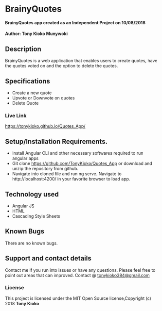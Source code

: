# BrainyQuotes
#### BrainyQuotes app created as an Independent Project on 10/08/2018
#### Author: **Tony Kioko Munywoki**
## Description
BrainyQuotes is a web application that enables users to create quotes, have the quotes voted on and the option to delete the quotes.
## Specifications
* Create a new quote
* Upvote or Downvote on quotes
* Delete Quote



### Live Link ###
 https://tonykioko.github.io/Quotes_App/
## Setup/Installation Requirements.
* Install Angular CLI and other necessary softwares required to run angular apps
* Git clone https://github.com/TonyKioko/Quotes_App or download and unzip the repository from github.
* Navigate into cloned file and  run ng serve. Navigate to http://localhost:4200/ in your favorite browser to load app.


## Technology used ##

* Angular JS
* HTML
* Cascading Style Sheets


## Known Bugs ##
There are no known bugs.
## Support and contact details
Contact me if you run into issues or have any questions. Please feel free to point out areas that can improved. Contact @ tonykioko384@gmail.com
### License
This project is licensed under the MIT Open Source license,Copyright (c) 2018 **Tony Kioko**

